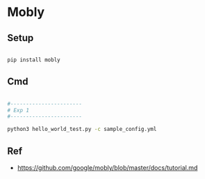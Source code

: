 # Mobly

## Setup

```bash

pip install mobly
```

## Cmd

```bash

#-----------------------
# Exp 1
#-----------------------

python3 hello_world_test.py -c sample_config.yml
```


## Ref
- https://github.com/google/mobly/blob/master/docs/tutorial.md